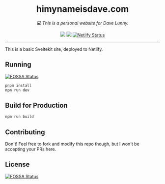 <div align="center" margin="0 auto 20px">
  <h1>himynameisdave.com</h1>
  <p style="font-style: italic;">
    💻 This is a personal website for Dave Lunny.
  </p>
  <a href="https://app.fossa.com/projects/git%2Bgithub.com%2Fhimynameisdave%2Fhimynameisdave.com?ref=badge_shield&issueType=license" alt="FOSSA Status"><img src="https://app.fossa.com/api/projects/git%2Bgithub.com%2Fhimynameisdave%2Fhimynameisdave.com.svg?type=shield&issueType=license"/></a>
  <a href="https://app.fossa.com/projects/git%2Bgithub.com%2Fhimynameisdave%2Fhimynameisdave.com?ref=badge_shield&issueType=security" alt="FOSSA Status"><img src="https://app.fossa.com/api/projects/git%2Bgithub.com%2Fhimynameisdave%2Fhimynameisdave.com.svg?type=shield&issueType=security"/></a>
  <a href="https://app.netlify.com/sites/himynameisdave/deploys">
    <img src="https://api.netlify.com/api/v1/badges/6d0e9f2f-12eb-4952-a016-552986e373e2/deploy-status" alt="Netlify Status" />
  </a>
</div>

---

This is a basic Sveltekit site, deployed to Netlify.

## Running
[![FOSSA Status](https://app.fossa.com/api/projects/git%2Bgithub.com%2Fhimynameisdave%2Fhimynameisdave.com.svg?type=shield)](https://app.fossa.com/projects/git%2Bgithub.com%2Fhimynameisdave%2Fhimynameisdave.com?ref=badge_shield)


```bash
pnpm install
npm run dev
```

## Build for Production

```bash
npm run build
```

## Contributing

Don't! Feel free to fork and modify this repo though, but I won't be accepting your PRs here.


## License
[![FOSSA Status](https://app.fossa.com/api/projects/git%2Bgithub.com%2Fhimynameisdave%2Fhimynameisdave.com.svg?type=large)](https://app.fossa.com/projects/git%2Bgithub.com%2Fhimynameisdave%2Fhimynameisdave.com?ref=badge_large)